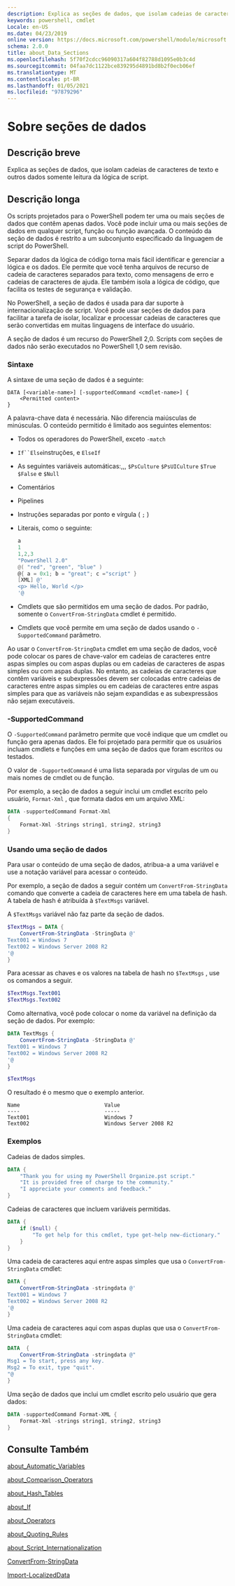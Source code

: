 ```yaml
---
description: Explica as seções de dados, que isolam cadeias de caracteres de texto e outros dados somente leitura da lógica de script.
keywords: powershell, cmdlet
Locale: en-US
ms.date: 04/23/2019
online version: https://docs.microsoft.com/powershell/module/microsoft.powershell.core/about/about_data_sections?view=powershell-5.1&WT.mc_id=ps-gethelp
schema: 2.0.0
title: about_Data_Sections
ms.openlocfilehash: 5f70f2cdcc96090317a604f82788d1095e0b3c4d
ms.sourcegitcommit: 04faa7dc1122bce839295d4891bd8b2f0ecb06ef
ms.translationtype: MT
ms.contentlocale: pt-BR
ms.lasthandoff: 01/05/2021
ms.locfileid: "97879296"
---
```

# <a name="about-data-sections"></a>Sobre seções de dados

## <a name="short-description"></a>Descrição breve
Explica as seções de dados, que isolam cadeias de caracteres de texto e outros dados somente leitura da lógica de script.

## <a name="long-description"></a>Descrição longa

Os scripts projetados para o PowerShell podem ter uma ou mais seções de dados que contêm apenas dados. Você pode incluir uma ou mais seções de dados em qualquer script, função ou função avançada. O conteúdo da seção de dados é restrito a um subconjunto especificado da linguagem de script do PowerShell.

Separar dados da lógica de código torna mais fácil identificar e gerenciar a lógica e os dados. Ele permite que você tenha arquivos de recurso de cadeia de caracteres separados para texto, como mensagens de erro e cadeias de caracteres de ajuda. Ele também isola a lógica de código, que facilita os testes de segurança e validação.

No PowerShell, a seção de dados é usada para dar suporte à internacionalização de script.
Você pode usar seções de dados para facilitar a tarefa de isolar, localizar e processar cadeias de caracteres que serão convertidas em muitas linguagens de interface do usuário.

A seção de dados é um recurso do PowerShell 2,0. Scripts com seções de dados não serão executados no PowerShell 1,0 sem revisão.

### <a name="syntax"></a>Sintaxe

A sintaxe de uma seção de dados é a seguinte:

```
DATA [<variable-name>] [-supportedCommand <cmdlet-name>] {
    <Permitted content>
}
```

A palavra-chave data é necessária. Não diferencia maiúsculas de minúsculas. O conteúdo permitido é limitado aos seguintes elementos:

- Todos os operadores do PowerShell, exceto `-match`
- `If``Else`instruções, e `ElseIf`
- As seguintes variáveis automáticas:,,, `$PsCulture` `$PsUICulture` `$True` `$False` e `$Null`
- Comentários
- Pipelines
- Instruções separadas por ponto e vírgula ( `;` )
- Literais, como o seguinte:

  ```powershell
  a
  1
  1,2,3
  "PowerShell 2.0"
  @( "red", "green", "blue" )
  @{ a = 0x1; b = "great"; c ="script" }
  [XML] @'
  <p> Hello, World </p>
  '@
  ```

- Cmdlets que são permitidos em uma seção de dados. Por padrão, somente o `ConvertFrom-StringData` cmdlet é permitido.
- Cmdlets que você permite em uma seção de dados usando o `-SupportedCommand` parâmetro.

Ao usar o `ConvertFrom-StringData` cmdlet em uma seção de dados, você pode colocar os pares de chave-valor em cadeias de caracteres entre aspas simples ou com aspas duplas ou em cadeias de caracteres de aspas simples ou com aspas duplas. No entanto, as cadeias de caracteres que contêm variáveis e subexpressões devem ser colocadas entre cadeias de caracteres entre aspas simples ou em cadeias de caracteres entre aspas simples para que as variáveis não sejam expandidas e as subexpressãos não sejam executáveis.

### <a name="-supportedcommand"></a>-SupportedCommand

O `-SupportedCommand` parâmetro permite que você indique que um cmdlet ou função gera apenas dados. Ele foi projetado para permitir que os usuários incluam cmdlets e funções em uma seção de dados que foram escritos ou testados.

O valor de `-SupportedCommand` é uma lista separada por vírgulas de um ou mais nomes de cmdlet ou de função.

Por exemplo, a seção de dados a seguir inclui um cmdlet escrito pelo usuário, `Format-Xml` , que formata dados em um arquivo XML:

```powershell
DATA -supportedCommand Format-Xml
{
    Format-Xml -Strings string1, string2, string3
}
```

### <a name="using-a-data-section"></a>Usando uma seção de dados

Para usar o conteúdo de uma seção de dados, atribua-a a uma variável e use a notação variável para acessar o conteúdo.

Por exemplo, a seção de dados a seguir contém um `ConvertFrom-StringData` comando que converte a cadeia de caracteres here em uma tabela de hash. A tabela de hash é atribuída à `$TextMsgs` variável.

A `$TextMsgs` variável não faz parte da seção de dados.

```powershell
$TextMsgs = DATA {
    ConvertFrom-StringData -StringData @'
Text001 = Windows 7
Text002 = Windows Server 2008 R2
'@
}
```

Para acessar as chaves e os valores na tabela de hash no `$TextMsgs` , use os comandos a seguir.

```powershell
$TextMsgs.Text001
$TextMsgs.Text002
```

Como alternativa, você pode colocar o nome da variável na definição da seção de dados. Por exemplo:

```powershell
DATA TextMsgs {
    ConvertFrom-StringData -StringData @'
Text001 = Windows 7
Text002 = Windows Server 2008 R2
'@
}

$TextMsgs
```

O resultado é o mesmo que o exemplo anterior.

```Output
Name                           Value
----                           -----
Text001                        Windows 7
Text002                        Windows Server 2008 R2
```

### <a name="examples"></a>Exemplos

Cadeias de dados simples.

```powershell
DATA {
    "Thank you for using my PowerShell Organize.pst script."
    "It is provided free of charge to the community."
    "I appreciate your comments and feedback."
}
```

Cadeias de caracteres que incluem variáveis permitidas.

```powershell
DATA {
    if ($null) {
        "To get help for this cmdlet, type get-help new-dictionary."
    }
}
```

Uma cadeia de caracteres aqui entre aspas simples que usa o `ConvertFrom-StringData` cmdlet:

```powershell
DATA {
    ConvertFrom-StringData -stringdata @'
Text001 = Windows 7
Text002 = Windows Server 2008 R2
'@
}
```

Uma cadeia de caracteres aqui com aspas duplas que usa o `ConvertFrom-StringData` cmdlet:

```powershell
DATA  {
    ConvertFrom-StringData -stringdata @"
Msg1 = To start, press any key.
Msg2 = To exit, type "quit".
"@
}
```

Uma seção de dados que inclui um cmdlet escrito pelo usuário que gera dados:

```powershell
DATA -supportedCommand Format-XML {
    Format-Xml -strings string1, string2, string3
}
```

## <a name="see-also"></a>Consulte Também

[about_Automatic_Variables](about_Automatic_Variables.md)

[about_Comparison_Operators](about_Comparison_Operators.md)

[about_Hash_Tables](about_Hash_Tables.md)

[about_If](about_If.md)

[about_Operators](about_Operators.md)

[about_Quoting_Rules](about_Quoting_Rules.md)

[about_Script_Internationalization](about_Script_Internationalization.md)

[ConvertFrom-StringData](xref:Microsoft.PowerShell.Utility.ConvertFrom-StringData)

[Import-LocalizedData](xref:Microsoft.PowerShell.Utility.Import-LocalizedData)
